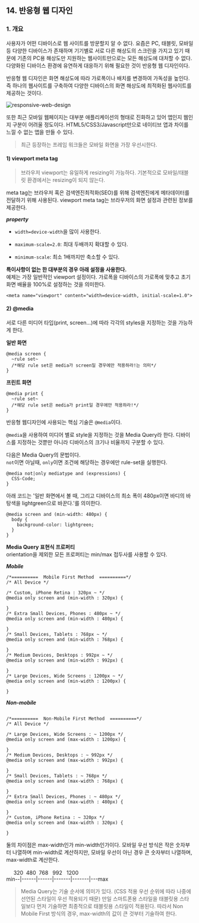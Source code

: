 ## 14. 반응형 웹 디자인

### 1. 개요
사용자가 어떤 디바이스로 웹 사이트를 방문할지 알 수 없다. 요즘은 PC, 태블릿, 모바일 등 다양한 디바이스가 존재하며 기기별로 서로 다른 해상도의 스크린을 가지고 있기 때문에 기존의 PC용 해상도만 지원하는 웹사이트만으로는 모든 해상도에 대처할 수 없다. 다양화된 디바이스 환경에 유연하게 대응하기 위해 필요한 것이 반응형 웹 디자인이다.

반응형 웹 디자인은 화면 해상도에 따라 가로폭이나 배치를 변경하여 가독성을 높인다. 즉 하나의 웹사이트를 구축하여 다양한 디바이스의 화면 해상도에 최적화된 웹사이트를 제공하는 것이다.

![responsive-web-design](http://poiemaweb.com/img/http://poiemaweb.com/img/Responsive_Web_Design_for_Desktop_Notebook_Tablet_and_Mobile_Phone.png)

또한 최근 모바일 웹페이지는 대부분 애플리케이션의 형태로 진화하고 있어 앱인지 웹인지 구분이 어려울 정도이다. HTML5/CSS3/Javascript만으로 네이티브 앱과 차이를 느낄 수 없는 앱을 만들 수 있다.

> 최근 등장하는 프레임 워크들은 모바일 화면을 가장 우선시한다.

#### 1) viewport meta tag

> 브라우저 viewport는 유일하게 resizing이 가능하다. 기본적으로 모바일/태블릿 환경에서는 resizing이 되지 않는다.

meta tag는 브라우저 혹은 검색엔진최적화(SEO)를 위해 검색엔진에게 메타데이터를 전달하기 위해 사용된다. viewport meta tag는 브라우저의 화면 설정과 관련된 정보를 제공한다.

***property***
* ```width=device-width```을 많이 사용한다.

* ```maximum-scale=2.0```: 최대 두배까지 확대할 수 있다.

* ```minimum-scale```: 최소 1배까지만 축소할 수 있다.

**특이사항이 없는 한 대부분의 경우 아래 설정을 사용한다.**  
예제는 가장 일반적인 viewport 설정이다. 가로폭을 디바이스의 가로폭에 맞추고 초기 화면 배율을 100%로 설정하는 것을 의미한다.
```
<meta name="viewport" content="width=device-width, initial-scale=1.0">
```

#### 2) @media
서로 다른 미디어 타입(print, screen…)에 따라 각각의 styles을 지정하는 것을 가능하게 한다.

**일반 화면**
```
@media screen {
  ~rule set~
  /*해당 rule set은 media가 screen일 경우에만 적용하라!는 의미*/
}
```

**프린트 화면**
```
@media print {
  ~rule set~
  /*해당 rule set은 media가 print일 경우에만 적용하라!*/
}
```

반응형 웹디자인에 사용되는 핵심 기술은 ```@media```이다.

```@media```을 사용하여 미디어 별로 style을 지정하는 것을 Media Query라 한다. 디바이스를 지정하는 것뿐만 아니라 디바이스의 크기나 비율까지 구분할 수 있다.

다음은 Media Query의 문법이다.  
```not```이면 아닐때, ```only```이면 조건에 해당하는 경우에만 rule-set을 실행한다.
```
@media not|only mediatype and (expressions) {
  CSS-Code;
}
```
아래 코드는 '일반 화면에서 볼 때, 그리고 디바이스의 최소 폭이 480px이면 바디의 바탕색을 lightgreen으로 바꾼다.'를 의미한다.
```
@media screen and (min-width: 480px) {
  body {
    background-color: lightgreen;
  }
}
```

**Media Query 표현식 프로퍼티**  
orientation을 제외한 모든 프로퍼티는 min/max 접두사를 사용할 수 있다.

***Mobile***
```
/*==========  Mobile First Method  ==========*/
/* All Device */

/* Custom, iPhone Retina : 320px ~ */
@media only screen and (min-width : 320px) {

}
/* Extra Small Devices, Phones : 480px ~ */
@media only screen and (min-width : 480px) {

}  
/* Small Devices, Tablets : 768px ~ */
@media only screen and (min-width : 768px) {

}
/* Medium Devices, Desktops : 992px ~ */
@media only screen and (min-width : 992px) {

}
/* Large Devices, Wide Screens : 1200px ~ */
@media only screen and (min-width : 1200px) {

}
```
***Non-mobile***
```

/*==========  Non-Mobile First Method  ==========*/
/* All Device */

/* Large Devices, Wide Screens : ~ 1200px */
@media only screen and (max-width : 1200px) {

}
/* Medium Devices, Desktops : ~ 992px */
@media only screen and (max-width : 992px) {

}
/* Small Devices, Tablets : ~ 768px */
@media only screen and (max-width : 768px) {

}
/* Extra Small Devices, Phones : ~ 480px */
@media only screen and (max-width : 480px) {

}
/* Custom, iPhone Retina : ~ 320px */
@media only screen and (max-width : 320px) {

}
```
둘의 차이점은 max-width인가 min-width인가이다. 모바일 우선 방식은 작은 숫자부터 나열하며 min-width로 계산하지만, 모바일 우선이 아닌 경우 큰 숫자부터 나열하며, max-width로 계산한다. <br><br>
&nbsp;&nbsp;&nbsp;&nbsp;&nbsp;320 &nbsp;480 &nbsp;768 &nbsp; 992 &nbsp;&nbsp;1200  
  min--|------|------|-------|-------|---max

> Media Query는 기술 순서에 의미가 있다. (CSS 적용 우선 순위에 따라 나중에 선언된 스타일이 우선 적용되기 때문) 만일 스마트폰용 스타일을 태블릿용 스타일보다 먼저 기술하면 최종적으로 태블릿용 스타일이 적용된다. 따라서 Non Mobile First 방식의 경우, max-width의 값이 큰 것부터 기술하여 한다.